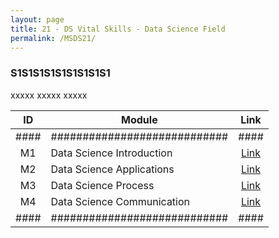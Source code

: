 ```yaml
---
layout: page
title: 21 - DS Vital Skills - Data Science Field
permalink: /MSDS21/
---
```


<h3>S1S1S1S1S1S1S1S1S1</h3>

xxxxx xxxxx xxxxx

| ID | Module                     |Link|
|:--:|----------------------------|:--:|
|####|############################|####|
| M1 | Data Science Introduction  |[Link](/01-MSDS/MSDS19/M1/)|
| M2 | Data Science Applications  |[Link](/01-MSDS/MSDS19/M2/)|
| M3 | Data Science Process       |[Link](/01-MSDS/MSDS19/M3/)|
| M4 | Data Science Communication |[Link](/01-MSDS/MSDS19/M4/)|
|####|############################|####|

